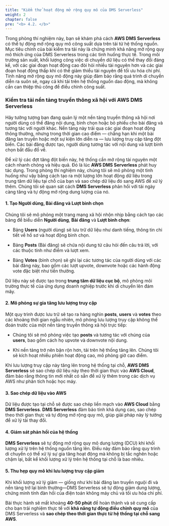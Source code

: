 ```yaml
---
title: "Kiểm thử hoạt động mở rộng quy mô của DMS Serverless"
weight: 2
chapter: false
pre: "<b> 4.2. </b>"
---
```


Trong phòng thí nghiệm này, bạn sẽ khám phá cách **AWS DMS Serverless** có thể tự động mở rộng quy mô công suất dựa trên tải từ hệ thống nguồn. Mục tiêu chính của bài kiểm tra tải này là chứng minh khả năng mở rộng quy mô thích ứng của DMS Serverless trong các tình huống thực tế. Trong môi trường sản xuất, khối lượng công việc di chuyển dữ liệu có thể thay đổi đáng kể, với các giai đoạn hoạt động cao đòi hỏi nhiều tài nguyên hơn và các giai đoạn hoạt động thấp khi có thể giảm thiểu tài nguyên để tối ưu hóa chi phí. Tính năng mở rộng quy mô động này giúp đảm bảo rằng quá trình di chuyển diễn ra suôn sẻ, ngay cả khi tải trên hệ thống nguồn dao động, mà không cần can thiệp thủ công để điều chỉnh công suất.

### Kiểm tra tải nền tảng truyền thông xã hội với AWS DMS Serverless

Hãy tưởng tượng bạn đang quản lý một nền tảng truyền thông xã hội nơi người dùng có thể đăng nội dung, bình chọn hoặc bỏ phiếu cho bài đăng và tương tác với người khác. Nền tảng này trải qua các giai đoạn hoạt động thông thường, nhưng trong thời gian cao điểm — chẳng hạn khi một bài đăng lan truyền hoặc một sự kiện lớn diễn ra — lưu lượng truy cập tăng đột biến. Các bài đăng được tạo, người dùng tương tác với nội dung và lượt bình chọn bắt đầu đổ về.

Để xử lý các đợt tăng đột biến này, hệ thống cần mở rộng tài nguyên một cách nhanh chóng và hiệu quả. Đó là lúc **AWS DMS Serverless** phát huy tác dụng. Trong phòng thí nghiệm này, chúng tôi sẽ mô phỏng một tình huống như vậy bằng cách tạo ra một lượng lớn hoạt động dữ liệu trong trung tâm dữ liệu tại chỗ của bạn và sao chép dữ liệu đó sang AWS để xử lý thêm. Chúng tôi sẽ quan sát cách **DMS Serverless** phản hồi với tải ngày càng tăng và tự động mở rộng dung lượng của nó.

#### 1. Tạo Người dùng, Bài đăng và Lượt bình chọn

Chúng tôi sẽ mô phỏng một trang mạng xã hội nhộn nhịp bằng cách tạo các bảng để biểu diễn **Người dùng**, **Bài đăng** và **Lượt bình chọn**:

- Bảng **Users** (người dùng) sẽ lưu trữ dữ liệu như danh tiếng, thông tin chi tiết về hồ sơ và hoạt động bình chọn.

- Bảng **Posts** (Bài đăng) sẽ chứa nội dung từ câu hỏi đến câu trả lời, với các thuộc tính như điểm và lượt xem.

- Bảng **Votes** (bình chọn) sẽ ghi lại các tương tác của người dùng với các bài đăng này, bao gồm các lượt upvote, downvote hoặc các hành động vote đặc biệt như tiền thưởng.

Dữ liệu này sẽ được tạo trong **trung tâm dữ liệu cục bộ**, mô phỏng môi trường thực tế của ứng dụng doanh nghiệp trước khi di chuyển lên đám mây.

#### 2. Mô phỏng sự gia tăng lưu lượng truy cập

Một quy trình được lưu trữ sẽ tạo ra hàng nghìn **posts**, **users** và **votes** theo các khoảng thời gian ngẫu nhiên, mô phỏng lưu lượng truy cập không thể đoán trước của một nền tảng truyền thông xã hội trực tiếp:

- Chúng tôi sẽ mô phỏng việc tạo **posts** và tương tác với chúng của **users**, bao gồm cách họ upvote và downvote nội dung.

- Khi nền tảng trở nên bận rộn hơn, tải trên hệ thống tăng lên. Chúng tôi sẽ kích hoạt nhiều phiên hoạt động cao, mô phỏng giờ cao điểm.

Khi lưu lượng truy cập này tăng lên trong hệ thống tại chỗ, **AWS DMS Serverless** sẽ sao chép dữ liệu này theo thời gian thực vào **AWS Cloud**, đảm bảo rằng thông tin mới nhất có sẵn để xử lý thêm trong các dịch vụ AWS như phân tích hoặc học máy.

#### 3. Sao chép dữ liệu vào AWS

Dữ liệu được tạo tại chỗ sẽ được sao chép liền mạch vào **AWS Cloud** bằng **DMS Serverless**. **DMS Serverless** đảm bảo tính khả dụng cao, sao chép theo thời gian thực và tự động mở rộng quy mô, giúp giải pháp này lý tưởng để xử lý tải thay đổi.

#### 4. Giám sát phản hồi của hệ thống

**DMS Serverless** sẽ tự động mở rộng quy mô dung lượng (DCU) khi khối lượng xử lý trên hệ thống nguồn tăng lên. Điều này đảm bảo rằng quy trình di chuyển có thể xử lý sự gia tăng hoạt động mà không bị tắc nghẽn hoặc chậm lại, bất kể khối lượng xử lý trên hệ thống tại chỗ là bao nhiêu.

#### 5. Thu hẹp quy mô khi lưu lượng truy cập giảm

Khi khối lượng xử lý giảm — giống như khi bài đăng lan truyền nguội đi và nền tảng trở lại bình thường—DMS Serverless sẽ tự động giảm dung lượng, chứng minh tính đàn hồi của điện toán không máy chủ và tối ưu hóa chi phí.

Bài thực hành sẽ mất khoảng **40-50 phút** để hoàn thành và sẽ cung cấp cho bạn trải nghiệm thực tế với **khả năng tự động điều chỉnh quy mô** của DMS Serverless và **sao chép theo thời gian thực từ hệ thống tại chỗ sang AWS**.